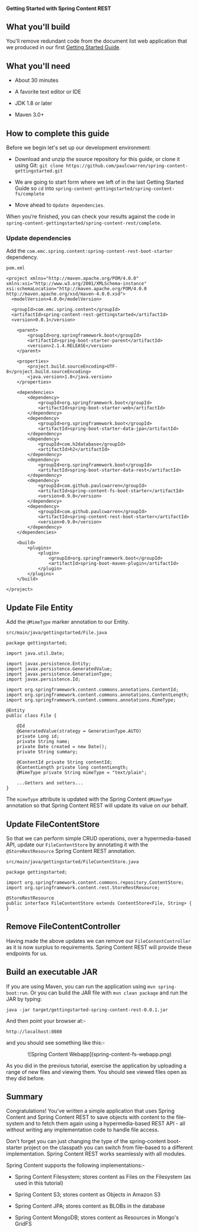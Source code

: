 #### Getting Started with Spring Content REST

## What you'll build

You'll remove redundant code from the document list web application that
we produced in our first [Getting Started Guide](spring-content-fs-docs.md).

## What you'll need

- About 30 minutes

- A favorite text editor or IDE

- JDK 1.8 or later

- Maven 3.0+

## How to complete this guide

Before we begin let's set up our development environment:

- Download and unzip the source repository for this guide, or clone it
using Git: `git clone https://github.com/paulcwarren/spring-content-gettingstarted.git`

- We are going to start form where we left of in the last Getting Started
Guide so `cd` into `spring-content-gettingstarted/spring-content-fs/complete`

- Move ahead to `Update dependencies`.

When you’re finished, you can check your results against the code in
`spring-content-gettingstarted/spring-content-rest/complete`.

### Update dependencies

Add the `com.emc.spring.content:spring-content-rest-boot-starter` dependency.

`pom.xml`

```
<project xmlns="http://maven.apache.org/POM/4.0.0" xmlns:xsi="http://www.w3.org/2001/XMLSchema-instance" xsi:schemaLocation="http://maven.apache.org/POM/4.0.0 http://maven.apache.org/xsd/maven-4.0.0.xsd">
  <modelVersion>4.0.0</modelVersion>

  <groupId>com.emc.spring.content</groupId>
  <artifactId>spring-content-rest-gettingstarted</artifactId>
  <version>0.0.1</version>

	<parent>
		<groupId>org.springframework.boot</groupId>
		<artifactId>spring-boot-starter-parent</artifactId>
		<version>2.1.4.RELEASE</version>
	</parent>

	<properties>
		<project.build.sourceEncoding>UTF-8</project.build.sourceEncoding>
		<java.version>1.8</java.version>
	</properties>

	<dependencies>
		<dependency>
			<groupId>org.springframework.boot</groupId>
			<artifactId>spring-boot-starter-web</artifactId>
		</dependency>
		<dependency>
			<groupId>org.springframework.boot</groupId>
			<artifactId>spring-boot-starter-data-jpa</artifactId>
		</dependency>
		<dependency>
			<groupId>com.h2database</groupId>
			<artifactId>h2</artifactId>
		</dependency>
		<dependency>
			<groupId>org.springframework.boot</groupId>
			<artifactId>spring-boot-starter-data-rest</artifactId>
		</dependency>
		<dependency>
			<groupId>com.github.paulcwarren</groupId>
			<artifactId>spring-content-fs-boot-starter</artifactId>
			<version>0.9.0</version>
		</dependency>
 		<dependency>
			<groupId>com.github.paulcwarren</groupId>
			<artifactId>spring-content-rest-boot-starter</artifactId>
			<version>0.9.0</version>
		</dependency>
 	</dependencies>

	<build>
		<plugins>
			<plugin>
				<groupId>org.springframework.boot</groupId>
				<artifactId>spring-boot-maven-plugin</artifactId>
			</plugin>
		</plugins>
	</build>

</project>
```

## Update File Entity

Add the `@MimeType` marker annotation to our Entity.

`src/main/java/gettingstarted/File.java`

```
package gettingstarted;

import java.util.Date;

import javax.persistence.Entity;
import javax.persistence.GeneratedValue;
import javax.persistence.GenerationType;
import javax.persistence.Id;

import org.springframework.content.commons.annotations.ContentId;
import org.springframework.content.commons.annotations.ContentLength;
import org.springframework.content.commons.annotations.MimeType;

@Entity
public class File {

	@Id
	@GeneratedValue(strategy = GenerationType.AUTO)
	private Long id;
	private String name;
	private Date created = new Date();
	private String summary;

	@ContentId private String contentId;
	@ContentLength private long contentLength;
	@MimeType private String mimeType = "text/plain";

    ...Getters and setters...
}
```

The `mimeType` attribute is updated with the Spring Content  `@MimeType`
annotation so that Spring Content REST will update its value on our behalf.

## Update FileContentStore

So that we can perform simple CRUD operations, over a hypermedia-based
API, update our `FileContentStore` by annotating it with the
`@StoreRestResource` Spring Content REST annotation.

`src/main/java/gettingstarted/FileContentStore.java`

```
package gettingstarted;

import org.springframework.content.commons.repository.ContentStore;
import org.springframework.content.rest.StoreRestResource;

@StoreRestResource
public interface FileContentStore extends ContentStore<File, String> {
}
```

## Remove FileContentController

Having made the above updates we can remove our `FileContentController`
as it is now surplus to requirements.   Spring Content REST will provide
these endpoints for us.

## Build an executable JAR

If you are using Maven, you can run the application using `mvn spring-boot:run`.
Or you can build the JAR file with `mvn clean package` and run the JAR
by typing:

`java -jar target/gettingstarted-spring-content-rest-0.0.1.jar`

And then point your browser at:-

`http://localhost:8080`

and you should see something like this:-

<center>![Spring Content Webapp](spring-content-fs-webapp.png)</center>

As you did in the previous tutorial, exercise the application by uploading
a range of new files and viewing them.  You should see viewed files open
as they did before.

## Summary

Congratulations!  You've written a simple application that uses Spring
Content and Spring Content REST to save objects with content to the
file-system and to fetch them again using a hypermedia-based REST API -
all without writing any implementation code to handle file access.

Don't forget you can just changing the type of the spring-content boot-starter
project on the classpath you can switch from file-based to a different
implementation.  Spring Content REST works seamlessly with all modules.

Spring Content supports the following implementations:-

- Spring Content Filesystem; stores content as Files on the Filesystem
(as used in this tutorial)

- Spring Content S3; stores content as Objects in Amazon S3

- Spring Content JPA; stores content as BLOBs in the database

- Spring Content MongoDB; stores content as Resources in Mongo's GridFS
